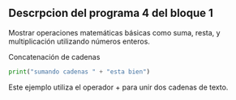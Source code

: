 ## Descrpcion del programa 4 del bloque 1
Mostrar operaciones matemáticas básicas como suma, resta, y multiplicación utilizando números enteros.

Concatenación de cadenas
```python
print("sumando cadenas " + "esta bien")
```
Este ejemplo utiliza el operador + para unir dos cadenas de texto.

